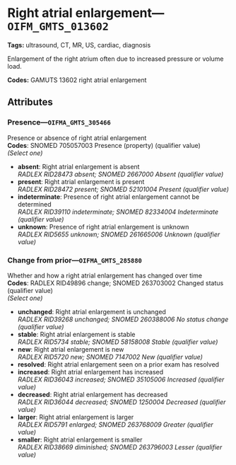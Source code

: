 # Right atrial enlargement—`OIFM_GMTS_013602`

**Tags:** ultrasound, CT, MR, US, cardiac, diagnosis

Enlargement of the right atrium often due to increased pressure or volume load.

**Codes:** GAMUTS 13602 right atrial enlargement

## Attributes

### Presence—`OIFMA_GMTS_305466`

Presence or absence of right atrial enlargement  
**Codes**: SNOMED 705057003 Presence (property) (qualifier value)  
*(Select one)*

- **absent**: Right atrial enlargement is absent  
_RADLEX RID28473 absent; SNOMED 2667000 Absent (qualifier value)_
- **present**: Right atrial enlargement is present  
_RADLEX RID28472 present; SNOMED 52101004 Present (qualifier value)_
- **indeterminate**: Presence of right atrial enlargement cannot be determined  
_RADLEX RID39110 indeterminate; SNOMED 82334004 Indeterminate (qualifier value)_
- **unknown**: Presence of right atrial enlargement is unknown  
_RADLEX RID5655 unknown; SNOMED 261665006 Unknown (qualifier value)_

### Change from prior—`OIFMA_GMTS_285880`

Whether and how a right atrial enlargement has changed over time  
**Codes**: RADLEX RID49896 change; SNOMED 263703002 Changed status (qualifier value)  
*(Select one)*

- **unchanged**: Right atrial enlargement is unchanged  
_RADLEX RID39268 unchanged; SNOMED 260388006 No status change (qualifier value)_
- **stable**: Right atrial enlargement is stable  
_RADLEX RID5734 stable; SNOMED 58158008 Stable (qualifier value)_
- **new**: Right atrial enlargement is new  
_RADLEX RID5720 new; SNOMED 7147002 New (qualifier value)_
- **resolved**: Right atrial enlargement seen on a prior exam has resolved  
- **increased**: Right atrial enlargement has increased  
_RADLEX RID36043 increased; SNOMED 35105006 Increased (qualifier value)_
- **decreased**: Right atrial enlargement has decreased  
_RADLEX RID36044 decreased; SNOMED 1250004 Decreased (qualifier value)_
- **larger**: Right atrial enlargement is larger  
_RADLEX RID5791 enlarged; SNOMED 263768009 Greater (qualifier value)_
- **smaller**: Right atrial enlargement is smaller  
_RADLEX RID38669 diminished; SNOMED 263796003 Lesser (qualifier value)_